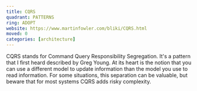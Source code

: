 ```yaml
---
title: CQRS
quadrant: PATTERNS
ring: ADOPT
website: https://www.martinfowler.com/bliki/CQRS.html
moved: 0
categories: [architecture]
---
```


CQRS stands for Command Query Responsibility Segregation. It's a pattern that I first heard described by Greg Young. At its heart is the notion that you can use a different model to update information than the model you use to read information. For some situations, this separation can be valuable, but beware that for most systems CQRS adds risky complexity.